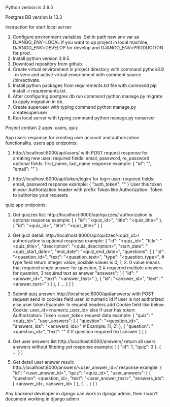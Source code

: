 Python version is 3.9.5

Postgres DB version is 13.3

Instruction for start local server:
1. Configure environment variables. Set in path new env var as DJANGO_ENV=LOCAL if you want to up project in local machine, DJANGO_ENV=DEVELOP for develop and DJANGO_ENV=PRODUCTION for prod.
2. Install python version 3.9.5.
3. Download repository from github.
4. Create virtual environment in project directory with command python3.9 -m venv <directory name> and active virtual envorinment with comment source <directory name>/bin/activate.
5. Install python packages from requirements.txt file with command pip install -r requirements.txt.
6. After configuring postgres db run command python manage.py migrate to apply migration in db.
7. Create superuser with typing command python manage.py createsuperuser
8. Run local server with typing command python manage.py runserver

Project contain 2 apps: users, quiz

App users response for creating user account and authorization functionality.
users app endpoints:
  1. http://localhost:8000/api/users/ with POST request response for creating new user:
    required fields: email, password, re_password
    optional fields: first_name, last_name
    response example:
        {
          "id": "<your id number>",
          "email": "<your email>"
        }
  
  2. http://localhost:8000/api/token/login/ for login user:
    required fields: email, password
    response example: 
      {
        "auth_token": "<your token>"
      }
    User this token in your Authorization header with prefix Token like Authorization: Token <your token> to authorize your requests
 
quiz app endpoints:
  1. Get quizzes list:
    http://localhost:8000/api/quizzes/
    authorization is optional
    response example:
      [
        {
          "id": "<quiz_id>",
          "title": "<quiz_title>"
        },
        {
          "id": "<quiz_id>",
          "title": "<quiz_title>"
        }
      ]
  
  2. Get quiz detail:
    http://localhost:8000/api/quizzes/<quiz_id>/
    authorization is optional
    response example:
      {
        "id": "<quiz_id>",
        "title": "<quiz_title>",
        "description": "<quiz_description>",
        "start_date": "<quiz_start_date>",
        "end_date": "<quiz_end_date>",
        "questions": [
          {
            "id": "<question_id>",
            "text": "<question_text>",
            "type": "<question_type>", # type field return integer value, posibile values is 0, 1, 2. 0 value means that required single answer for question, 2                                            # requered multiple answers for question, 3 required text as answer
            "answers": [
              {
                "id": "<answer_id>",
                "text": "<answer_text>"
              },
              {
                "id": "<answer_id>",
                "text": "<answer_text>"
              }
            ]
          },
          {
            ...
          }
        ]
      }
  
  3. Submit quiz answer:
    http://localhose:8000/api/answers/ with POST request
    send in cookies field user_id numeric id if user is not authorized else user token
    Example: In request headers add Cookie field like below:
      Cookie: user_id=<numeric_user_id>
    else if user has token:
      Authorization: Token <user_toke>
    request data example:
    {
      "quiz": "<quiz_id>",
      "user_answers": [
        {
          "question": "<question_id>",
          "answers_ids": "<answerd_ids>" # Example: [1, 2]
        },
        {
          "question": "<question_id>",
          "text": "<user answer text>" # If question required text answer
        }
      ]
    }
  
  4. Get user answers list
    http://localhost:8000/answers/
    return all users answers without filtering yet
    response example:
      [
        {
          "id": 1,
          "quiz": 3
        },
        {
          ...
        }
      ]
  
  5. Get detail user answer result:
    http://localhost:8000/answers/<user_answer_id>/
    response example:
      {
        "id": "<user_answer_id>",
        "quiz": "<quiz_id>",
        "user_answers": [
          {
            "question": <question_id>,
            "text": "<user_answer_text>",
            "answers_ids": [
              <answer_id>,
              <answer_id>
            ]
          },
          {
            ...
          }
        ]
      }
 
Any backend developer in django can work in django admin, then I won't document working in django admin
